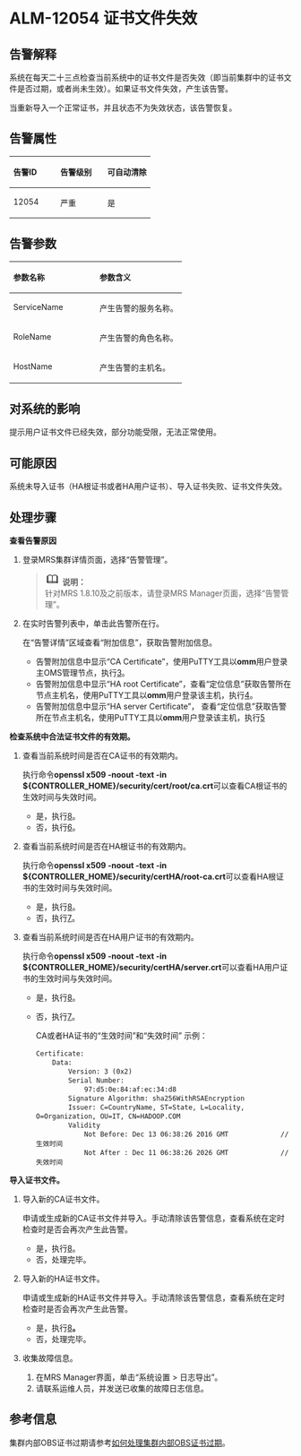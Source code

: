 # ALM-12054 证书文件失效<a name="ZH-CN_TOPIC_0191883147"></a>

## 告警解释<a name="zh-cn_topic_0191813937_zh-cn_topic_0087039414_section14878122"></a>

系统在每天二十三点检查当前系统中的证书文件是否失效（即当前集群中的证书文件是否过期，或者尚未生效）。如果证书文件失效，产生该告警。

当重新导入一个正常证书，并且状态不为失效状态，该告警恢复。

## 告警属性<a name="zh-cn_topic_0191813937_zh-cn_topic_0087039414_section66794237"></a>

<a name="zh-cn_topic_0191813937_zh-cn_topic_0087039414_table48873592"></a>
<table><thead align="left"><tr id="zh-cn_topic_0191813937_zh-cn_topic_0087039414_row18928010"><th class="cellrowborder" valign="top" width="33.33333333333333%" id="mcps1.1.4.1.1"><p id="zh-cn_topic_0191813937_zh-cn_topic_0087039414_p56773879"><a name="zh-cn_topic_0191813937_zh-cn_topic_0087039414_p56773879"></a><a name="zh-cn_topic_0191813937_zh-cn_topic_0087039414_p56773879"></a>告警ID</p>
</th>
<th class="cellrowborder" valign="top" width="33.33333333333333%" id="mcps1.1.4.1.2"><p id="zh-cn_topic_0191813937_zh-cn_topic_0087039414_p35281476"><a name="zh-cn_topic_0191813937_zh-cn_topic_0087039414_p35281476"></a><a name="zh-cn_topic_0191813937_zh-cn_topic_0087039414_p35281476"></a>告警级别</p>
</th>
<th class="cellrowborder" valign="top" width="33.33333333333333%" id="mcps1.1.4.1.3"><p id="zh-cn_topic_0191813937_zh-cn_topic_0087039414_p39227289"><a name="zh-cn_topic_0191813937_zh-cn_topic_0087039414_p39227289"></a><a name="zh-cn_topic_0191813937_zh-cn_topic_0087039414_p39227289"></a>可自动清除</p>
</th>
</tr>
</thead>
<tbody><tr id="zh-cn_topic_0191813937_zh-cn_topic_0087039414_row23293855"><td class="cellrowborder" valign="top" width="33.33333333333333%" headers="mcps1.1.4.1.1 "><p id="zh-cn_topic_0191813937_zh-cn_topic_0087039414_p7754109"><a name="zh-cn_topic_0191813937_zh-cn_topic_0087039414_p7754109"></a><a name="zh-cn_topic_0191813937_zh-cn_topic_0087039414_p7754109"></a>12054</p>
</td>
<td class="cellrowborder" valign="top" width="33.33333333333333%" headers="mcps1.1.4.1.2 "><p id="zh-cn_topic_0191813937_zh-cn_topic_0087039414_p24103132"><a name="zh-cn_topic_0191813937_zh-cn_topic_0087039414_p24103132"></a><a name="zh-cn_topic_0191813937_zh-cn_topic_0087039414_p24103132"></a>严重</p>
</td>
<td class="cellrowborder" valign="top" width="33.33333333333333%" headers="mcps1.1.4.1.3 "><p id="zh-cn_topic_0191813937_zh-cn_topic_0087039414_p6196708"><a name="zh-cn_topic_0191813937_zh-cn_topic_0087039414_p6196708"></a><a name="zh-cn_topic_0191813937_zh-cn_topic_0087039414_p6196708"></a>是</p>
</td>
</tr>
</tbody>
</table>

## 告警参数<a name="zh-cn_topic_0191813937_zh-cn_topic_0087039414_section64277225"></a>

<a name="zh-cn_topic_0191813937_zh-cn_topic_0087039414_table32171324"></a>
<table><thead align="left"><tr id="zh-cn_topic_0191813937_zh-cn_topic_0087039414_row33909737"><th class="cellrowborder" valign="top" width="50%" id="mcps1.1.3.1.1"><p id="zh-cn_topic_0191813937_zh-cn_topic_0087039414_p62334190"><a name="zh-cn_topic_0191813937_zh-cn_topic_0087039414_p62334190"></a><a name="zh-cn_topic_0191813937_zh-cn_topic_0087039414_p62334190"></a>参数名称</p>
</th>
<th class="cellrowborder" valign="top" width="50%" id="mcps1.1.3.1.2"><p id="zh-cn_topic_0191813937_zh-cn_topic_0087039414_p15904615"><a name="zh-cn_topic_0191813937_zh-cn_topic_0087039414_p15904615"></a><a name="zh-cn_topic_0191813937_zh-cn_topic_0087039414_p15904615"></a>参数含义</p>
</th>
</tr>
</thead>
<tbody><tr id="zh-cn_topic_0191813937_zh-cn_topic_0087039414_row13205437"><td class="cellrowborder" valign="top" width="50%" headers="mcps1.1.3.1.1 "><p id="zh-cn_topic_0191813937_zh-cn_topic_0087039414_p63007447"><a name="zh-cn_topic_0191813937_zh-cn_topic_0087039414_p63007447"></a><a name="zh-cn_topic_0191813937_zh-cn_topic_0087039414_p63007447"></a>ServiceName</p>
</td>
<td class="cellrowborder" valign="top" width="50%" headers="mcps1.1.3.1.2 "><p id="zh-cn_topic_0191813937_zh-cn_topic_0087039414_p3329565"><a name="zh-cn_topic_0191813937_zh-cn_topic_0087039414_p3329565"></a><a name="zh-cn_topic_0191813937_zh-cn_topic_0087039414_p3329565"></a>产生告警的服务名称。</p>
</td>
</tr>
<tr id="zh-cn_topic_0191813937_zh-cn_topic_0087039414_row29966093"><td class="cellrowborder" valign="top" width="50%" headers="mcps1.1.3.1.1 "><p id="zh-cn_topic_0191813937_zh-cn_topic_0087039414_p11334465"><a name="zh-cn_topic_0191813937_zh-cn_topic_0087039414_p11334465"></a><a name="zh-cn_topic_0191813937_zh-cn_topic_0087039414_p11334465"></a>RoleName</p>
</td>
<td class="cellrowborder" valign="top" width="50%" headers="mcps1.1.3.1.2 "><p id="zh-cn_topic_0191813937_zh-cn_topic_0087039414_p45676502"><a name="zh-cn_topic_0191813937_zh-cn_topic_0087039414_p45676502"></a><a name="zh-cn_topic_0191813937_zh-cn_topic_0087039414_p45676502"></a>产生告警的角色名称。</p>
</td>
</tr>
<tr id="zh-cn_topic_0191813937_zh-cn_topic_0087039414_row8435340"><td class="cellrowborder" valign="top" width="50%" headers="mcps1.1.3.1.1 "><p id="zh-cn_topic_0191813937_zh-cn_topic_0087039414_p12173973"><a name="zh-cn_topic_0191813937_zh-cn_topic_0087039414_p12173973"></a><a name="zh-cn_topic_0191813937_zh-cn_topic_0087039414_p12173973"></a>HostName</p>
</td>
<td class="cellrowborder" valign="top" width="50%" headers="mcps1.1.3.1.2 "><p id="zh-cn_topic_0191813937_zh-cn_topic_0087039414_p46567762"><a name="zh-cn_topic_0191813937_zh-cn_topic_0087039414_p46567762"></a><a name="zh-cn_topic_0191813937_zh-cn_topic_0087039414_p46567762"></a>产生告警的主机名。</p>
</td>
</tr>
</tbody>
</table>

## 对系统的影响<a name="zh-cn_topic_0191813937_zh-cn_topic_0087039414_section41624120"></a>

提示用户证书文件已经失效，部分功能受限，无法正常使用。

## 可能原因<a name="zh-cn_topic_0191813937_zh-cn_topic_0087039414_section39072761"></a>

系统未导入证书（HA根证书或者HA用户证书）、导入证书失败、证书文件失效。

## 处理步骤<a name="zh-cn_topic_0191813937_zh-cn_topic_0087039414_section16110535"></a>

**查看告警原因**

1.  登录MRS集群详情页面，选择“告警管理”。

    >![](public_sys-resources/icon-note.gif) **说明：**   
    >针对MRS 1.8.10及之前版本，请登录MRS Manager页面，选择“告警管理”。  

2.  在实时告警列表中，单击此告警所在行。

    在“告警详情”区域查看“附加信息”，获取告警附加信息。

    -   告警附加信息中显示“CA Certificate”，使用PuTTY工具以**omm**用户登录主OMS管理节点，执行[3](#zh-cn_topic_0191813937_zh-cn_topic_0087039414_li2768003415237)。
    -   告警附加信息中显示“HA root Certificate”，查看“定位信息”获取告警所在节点主机名，使用PuTTY工具以**omm**用户登录该主机，执行[4](#zh-cn_topic_0191813937_zh-cn_topic_0087039414_li6628516015237)。
    -   告警附加信息中显示“HA server Certificate”， 查看“定位信息”获取告警所在节点主机名，使用PuTTY工具以**omm**用户登录该主机，执行[5](#zh-cn_topic_0191813937_zh-cn_topic_0087039414_li3401162015237)


**检查系统中合法证书文件的有效期。**

1.  <a name="zh-cn_topic_0191813937_zh-cn_topic_0087039414_li2768003415237"></a>查看当前系统时间是否在CA证书的有效期内。

    执行命令**openssl x509 -noout -text -in $\{CONTROLLER\_HOME\}/security/cert/root/ca.crt**可以查看CA根证书的生效时间与失效时间。

    -   是，执行[8](#zh-cn_topic_0191813937_li572522141314)。
    -   否，执行[6](#zh-cn_topic_0191813937_zh-cn_topic_0087039414_li99782015237)。

2.  <a name="zh-cn_topic_0191813937_zh-cn_topic_0087039414_li6628516015237"></a>查看当前系统时间是否在HA根证书的有效期内。

    执行命令**openssl x509 -noout -text -in $\{CONTROLLER\_HOME\}/security/certHA/root-ca.crt**可以查看HA根证书的生效时间与失效时间。

    -   是，执行[8](#zh-cn_topic_0191813937_li572522141314)。
    -   否，执行[7](#zh-cn_topic_0191813937_zh-cn_topic_0087039414_li3092985115237)。

3.  <a name="zh-cn_topic_0191813937_zh-cn_topic_0087039414_li3401162015237"></a>查看当前系统时间是否在HA用户证书的有效期内。

    执行命令**openssl x509 -noout -text -in $\{CONTROLLER\_HOME\}/security/certHA/server.crt**可以查看HA用户证书的生效时间与失效时间。

    -   是，执行[8](#zh-cn_topic_0191813937_li572522141314)。
    -   否，执行[7](#zh-cn_topic_0191813937_zh-cn_topic_0087039414_li3092985115237)。

        CA或者HA证书的“生效时间”和“失效时间” 示例：

        ```
        Certificate: 
            Data: 
                Version: 3 (0x2) 
                Serial Number: 
                    97:d5:0e:84:af:ec:34:d8 
                Signature Algorithm: sha256WithRSAEncryption 
                Issuer: C=CountryName, ST=State, L=Locality, O=Organization, OU=IT, CN=HADOOP.COM 
                Validity 
                    Not Before: Dec 13 06:38:26 2016 GMT             //生效时间 
                    Not After : Dec 11 06:38:26 2026 GMT             //失效时间
        ```



**导入证书文件。**

1.  <a name="zh-cn_topic_0191813937_zh-cn_topic_0087039414_li99782015237"></a>导入新的CA证书文件。

    申请或生成新的CA证书文件并导入。手动清除该告警信息，查看系统在定时检查时是否会再次产生此告警。

    -   是，执行[8](#zh-cn_topic_0191813937_li572522141314)。
    -   否，处理完毕。

2.  <a name="zh-cn_topic_0191813937_zh-cn_topic_0087039414_li3092985115237"></a>导入新的HA证书文件。

    申请或生成新的HA证书文件并导入。手动清除该告警信息，查看系统在定时检查时是否会再次产生此告警。

    -   是，执行[8](#zh-cn_topic_0191813937_li572522141314)**。**
    -   否，处理完毕。

3.  <a name="zh-cn_topic_0191813937_li572522141314"></a>收集故障信息。
    1.  在MRS Manager界面，单击“系统设置 \> 日志导出”。
    2.  请联系运维人员，并发送已收集的故障日志信息。


## 参考信息<a name="zh-cn_topic_0191813937_zh-cn_topic_0087039414_section10777090"></a>

集群内部OBS证书过期请参考[如何处理集群内部OBS证书过期](https://support.huaweicloud.com/trouble-mrs/mrs_03_0031.html)。

